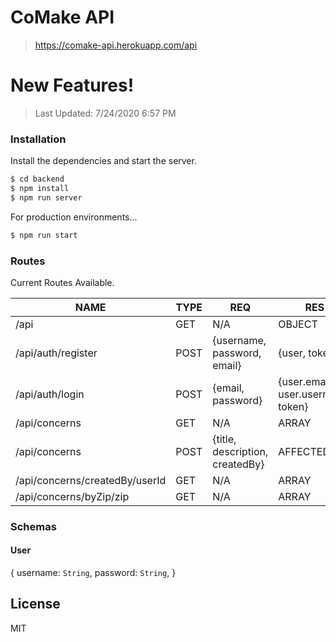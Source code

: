 # CoMake API

> https://comake-api.herokuapp.com/api

# New Features!

> Last Updated: 7/24/2020 6:57 PM

### Installation

Install the dependencies and start the server.

```sh
$ cd backend
$ npm install
$ npm run server
```

For production environments...

```sh
$ npm run start
```

### Routes

Current Routes Available.

| NAME                           | TYPE | REQ                             | RES                                | HEADER        |
| ------------------------------ | ---- | ------------------------------- | ---------------------------------- | ------------- |
| /api                           | GET  | N/A                             | OBJECT                             | N/A           |
| /api/auth/register             | POST | {username, password, email}     | {user, token}                      | N/A           |
| /api/auth/login                | POST | {email, password}               | {user.email, user.username, token} | N/A           |
| /api/concerns                  | GET  | N/A                             | ARRAY                              | Authorization |
| /api/concerns                  | POST | {title, description, createdBy} | AFFECTED                           | Authorization |
| /api/concerns/createdBy/userId | GET  | N/A                             | ARRAY                              | Authorization |
| /api/concerns/byZip/zip        | GET  | N/A                             | ARRAY                              | Authorization |

### Schemas

#### User

{
username: `String`,
password: `String`,
}

## License

MIT
